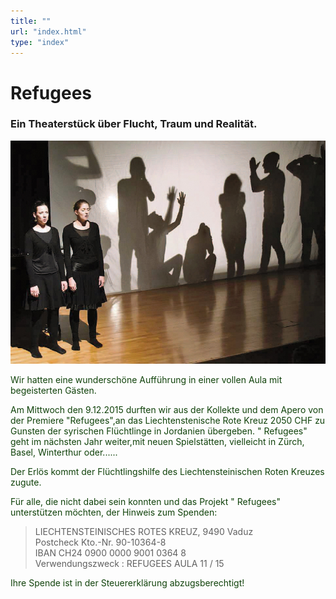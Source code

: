 ```yaml
---
title: ""
url: "index.html"
type: "index"
---
```


# Refugees
### Ein Theaterstück über Flucht, Traum und Realität.

<p>
<center><img src="/premieregross.jpg"/></p></center>
  <span style="color:#10420A">
Wir hatten eine wunderschöne Aufführung in einer vollen Aula mit begeisterten Gästen.

Am Mittwoch den 9.12.2015  durften wir aus der Kollekte und dem Apero von der Premiere "Refugees",an das Liechtenstenische Rote Kreuz 2050 CHF zu Gunsten der syrischen Flüchtlinge in Jordanien übergeben.
 " Refugees" geht im nächsten Jahr weiter,mit neuen Spielstätten, vielleicht in Zürch, Basel, Winterthur oder......</br>

Der Erlös kommt der Flüchtlingshilfe des Liechtensteinischen Roten Kreuzes zugute. <br/>

Für alle, die nicht dabei sein konnten und das Projekt " Refugees" unterstützen möchten,  der Hinweis zum Spenden:

<blockquote>
LIECHTENSTEINISCHES ROTES KREUZ, 9490 Vaduz<br/>
Postcheck
Kto.-Nr. 90-10364-8<br/>
IBAN    CH24 0900 0000 9001 0364 8 <br/>
Verwendungszweck : REFUGEES AULA 11 / 15<br/>
</blockquote>

Ihre Spende ist in der Steuererklärung abzugsberechtigt!


